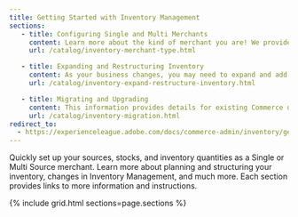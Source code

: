 ```yaml
---
title: Getting Started with Inventory Management
sections:
   - title: Configuring Single and Multi Merchants
     content: Learn more about the kind of merchant you are! We provide a quick list of steps to get configured and ready to sell and ship from one or multiple locations.
     url: /catalog/inventory-merchant-type.html

   - title: Expanding and Restructuring Inventory
     content: As your business changes, you may need to expand and add sources or cut back on locations and transfer inventory.
     url: /catalog/inventory-expand-restructure-inventory.html

   - title: Migrating and Upgrading
     content: This information provides details for existing Commerce users upgrading or migrating to Inventory Management. These features include new configurations, options, and settings added to existing catalogs. This topic also covers third-party support, Order Management System, and extension information.
     url: /catalog/inventory-migration.html
redirect_to:
  - https://experienceleague.adobe.com/docs/commerce-admin/inventory/get-started/merchant-sourcing.html
---
```


Quickly set up your sources, stocks, and inventory quantities as a Single or Multi Source merchant. Learn more about planning and structuring your inventory, changes in Inventory Management, and much more. Each section provides links to more information and instructions.

{% include grid.html sections=page.sections %}
